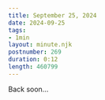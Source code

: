 ```yaml
---
title: September 25, 2024
date: 2024-09-25
tags:
- 1min
layout: minute.njk
postnumber: 269
duration: 0:12
length: 460799
---
```

Back soon...
